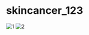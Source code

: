# skincancer_123

![1](https://github.com/ankitaniket/skincancer_123/assets/108140431/d9b66067-cbb5-4caf-b539-f68ea8f6374e)
![2](https://github.com/ankitaniket/skincancer_123/assets/108140431/4945b968-6ad7-4b5a-b1e9-31967ad3d93b)

